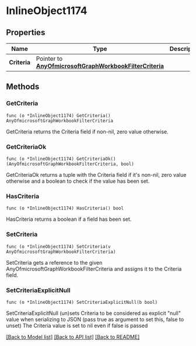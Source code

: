 # InlineObject1174

## Properties

Name | Type | Description | Notes
------------ | ------------- | ------------- | -------------
**Criteria** | Pointer to [**AnyOfmicrosoftGraphWorkbookFilterCriteria**](anyOf&lt;microsoft.graph.workbookFilterCriteria&gt;.md) |  | [optional] 

## Methods

### GetCriteria

`func (o *InlineObject1174) GetCriteria() AnyOfmicrosoftGraphWorkbookFilterCriteria`

GetCriteria returns the Criteria field if non-nil, zero value otherwise.

### GetCriteriaOk

`func (o *InlineObject1174) GetCriteriaOk() (AnyOfmicrosoftGraphWorkbookFilterCriteria, bool)`

GetCriteriaOk returns a tuple with the Criteria field if it's non-nil, zero value otherwise
and a boolean to check if the value has been set.

### HasCriteria

`func (o *InlineObject1174) HasCriteria() bool`

HasCriteria returns a boolean if a field has been set.

### SetCriteria

`func (o *InlineObject1174) SetCriteria(v AnyOfmicrosoftGraphWorkbookFilterCriteria)`

SetCriteria gets a reference to the given AnyOfmicrosoftGraphWorkbookFilterCriteria and assigns it to the Criteria field.

### SetCriteriaExplicitNull

`func (o *InlineObject1174) SetCriteriaExplicitNull(b bool)`

SetCriteriaExplicitNull (un)sets Criteria to be considered as explicit "null" value
when serializing to JSON (pass true as argument to set this, false to unset)
The Criteria value is set to nil even if false is passed

[[Back to Model list]](../README.md#documentation-for-models) [[Back to API list]](../README.md#documentation-for-api-endpoints) [[Back to README]](../README.md)


